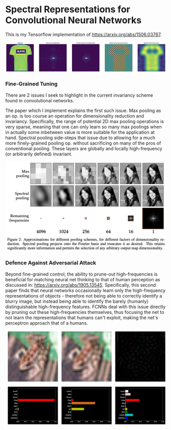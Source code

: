 # Spectral Representations for Convolutional Neural Networks
This is my Tensorflow implementation of https://arxiv.org/abs/1506.03767.

![what?!,20%](title_summary.png)
### Fine-Grained Tuning
There are 2 issues I seek to highlight in the current invariancy scheme found in convolutional networks.

The paper which I implement explains the first such issue. Max pooling as an op. is too course an operation for dimensionality reduction and invariancy. Specifically, the range of potential 2D max pooling operations is very sparse, meaning that one can only learn so many max poolings when in actually some inbetween value is more suitable for the application at hand. Spectral pooling side-steps that issue due to allowing for a much more finely-grained pooling op. without sacrificing on many of the pros of conventional pooling. These layers are globally and locally high-frequency (or arbitrarily defined) invariant.

![paper1](paper1_img.png)

### Defence Against Adversarial Attack
Beyond fine-grained control, the ability to prune-out high-frequencies is beneficial for matching neural net thinking to that of human perception as discussed in: https://arxiv.org/abs/1905.13545. Specifically, this second paper finds that neural networks occasionally learn only the high-frequency representations of objects - therefore not being able to correctly identify a blurry image, but instead being able to identify the barely (humanly) distinguishable high-frequency features. FCNNs deal with this issue directly by pruning out these high-frequencies themselves, thus focusing the net to not learn the representations that humans can't exploit, making the net's perceptron approach that of a humans.

![paper2](paper2_img.png)

<!-- In the scheme of simply increasing accuracy without destroying information, however, FCNNs have both the fine-grained advantage which CNNs do not. Having learnable spectral filter passes is an interesting next step.
 -->
